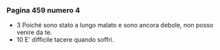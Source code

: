 ### Pagina 459 numero 4

- 3 Poiché sono stato a lungo malato e sono ancora debole, non posso venire da te.
- 10 E' difficile tacere quando soffri.
